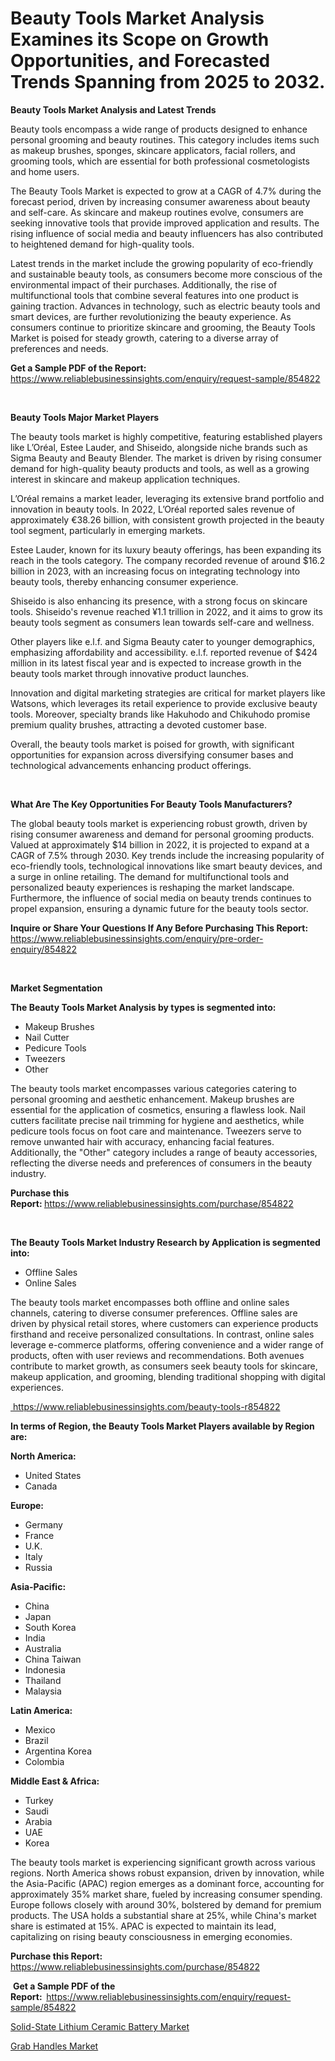 <p><h1>Beauty Tools Market Analysis Examines its Scope on Growth Opportunities, and Forecasted Trends Spanning from 2025 to 2032.</h1></p><p><strong>Beauty Tools Market Analysis and Latest Trends</strong></p>
<p><p>Beauty tools encompass a wide range of products designed to enhance personal grooming and beauty routines. This category includes items such as makeup brushes, sponges, skincare applicators, facial rollers, and grooming tools, which are essential for both professional cosmetologists and home users. </p><p>The Beauty Tools Market is expected to grow at a CAGR of 4.7% during the forecast period, driven by increasing consumer awareness about beauty and self-care. As skincare and makeup routines evolve, consumers are seeking innovative tools that provide improved application and results. The rising influence of social media and beauty influencers has also contributed to heightened demand for high-quality tools.</p><p>Latest trends in the market include the growing popularity of eco-friendly and sustainable beauty tools, as consumers become more conscious of the environmental impact of their purchases. Additionally, the rise of multifunctional tools that combine several features into one product is gaining traction. Advances in technology, such as electric beauty tools and smart devices, are further revolutionizing the beauty experience. As consumers continue to prioritize skincare and grooming, the Beauty Tools Market is poised for steady growth, catering to a diverse array of preferences and needs.</p></p>
<p><strong>Get a Sample PDF of the Report:&nbsp;</strong> <a href="https://www.reliablebusinessinsights.com/enquiry/request-sample/854822?utm_campaign=2220&utm_medium=2&utm_source=Github&utm_content=ia&utm_term=06022025&utm_id=beauty-tools">https://www.reliablebusinessinsights.com/enquiry/request-sample/854822</a></p>
<p>&nbsp;</p>
<p><strong>Beauty Tools Major Market Players</strong></p>
<p><p>The beauty tools market is highly competitive, featuring established players like L’Oréal, Estee Lauder, and Shiseido, alongside niche brands such as Sigma Beauty and Beauty Blender. The market is driven by rising consumer demand for high-quality beauty products and tools, as well as a growing interest in skincare and makeup application techniques.</p><p>L’Oréal remains a market leader, leveraging its extensive brand portfolio and innovation in beauty tools. In 2022, L’Oréal reported sales revenue of approximately €38.26 billion, with consistent growth projected in the beauty tool segment, particularly in emerging markets.</p><p>Estee Lauder, known for its luxury beauty offerings, has been expanding its reach in the tools category. The company recorded revenue of around $16.2 billion in 2023, with an increasing focus on integrating technology into beauty tools, thereby enhancing consumer experience.</p><p>Shiseido is also enhancing its presence, with a strong focus on skincare tools. Shiseido's revenue reached ¥1.1 trillion in 2022, and it aims to grow its beauty tools segment as consumers lean towards self-care and wellness.</p><p>Other players like e.l.f. and Sigma Beauty cater to younger demographics, emphasizing affordability and accessibility. e.l.f. reported revenue of $424 million in its latest fiscal year and is expected to increase growth in the beauty tools market through innovative product launches.</p><p>Innovation and digital marketing strategies are critical for market players like Watsons, which leverages its retail experience to provide exclusive beauty tools. Moreover, specialty brands like Hakuhodo and Chikuhodo promise premium quality brushes, attracting a devoted customer base.</p><p>Overall, the beauty tools market is poised for growth, with significant opportunities for expansion across diversifying consumer bases and technological advancements enhancing product offerings.</p></p>
<p>&nbsp;</p>
<p><strong>What Are The Key Opportunities For Beauty Tools Manufacturers?</strong></p>
<p><p>The global beauty tools market is experiencing robust growth, driven by rising consumer awareness and demand for personal grooming products. Valued at approximately $14 billion in 2022, it is projected to expand at a CAGR of 7.5% through 2030. Key trends include the increasing popularity of eco-friendly tools, technological innovations like smart beauty devices, and a surge in online retailing. The demand for multifunctional tools and personalized beauty experiences is reshaping the market landscape. Furthermore, the influence of social media on beauty trends continues to propel expansion, ensuring a dynamic future for the beauty tools sector.</p></p>
<p><strong>Inquire or Share Your Questions If Any Before Purchasing This Report:</strong> <a href="https://www.reliablebusinessinsights.com/enquiry/pre-order-enquiry/854822?utm_campaign=2220&utm_medium=2&utm_source=Github&utm_content=ia&utm_term=06022025&utm_id=beauty-tools">https://www.reliablebusinessinsights.com/enquiry/pre-order-enquiry/854822</a></p>
<p>&nbsp;</p>
<p><strong>Market Segmentation</strong></p>
<p><strong>The Beauty Tools Market Analysis by types is segmented into:</strong></p>
<p><ul><li>Makeup Brushes</li><li>Nail Cutter</li><li>Pedicure Tools</li><li>Tweezers</li><li>Other</li></ul></p>
<p><p>The beauty tools market encompasses various categories catering to personal grooming and aesthetic enhancement. Makeup brushes are essential for the application of cosmetics, ensuring a flawless look. Nail cutters facilitate precise nail trimming for hygiene and aesthetics, while pedicure tools focus on foot care and maintenance. Tweezers serve to remove unwanted hair with accuracy, enhancing facial features. Additionally, the "Other" category includes a range of beauty accessories, reflecting the diverse needs and preferences of consumers in the beauty industry.</p></p>
<p><strong>Purchase this Report:&nbsp;</strong><a href="https://www.reliablebusinessinsights.com/purchase/854822?utm_campaign=2220&utm_medium=2&utm_source=Github&utm_content=ia&utm_term=06022025&utm_id=beauty-tools">https://www.reliablebusinessinsights.com/purchase/854822</a></p>
<p>&nbsp;</p>
<p><strong>The Beauty Tools Market Industry Research by Application is segmented into:</strong></p>
<p><ul><li>Offline Sales</li><li>Online Sales</li></ul></p>
<p><p>The beauty tools market encompasses both offline and online sales channels, catering to diverse consumer preferences. Offline sales are driven by physical retail stores, where customers can experience products firsthand and receive personalized consultations. In contrast, online sales leverage e-commerce platforms, offering convenience and a wider range of products, often with user reviews and recommendations. Both avenues contribute to market growth, as consumers seek beauty tools for skincare, makeup application, and grooming, blending traditional shopping with digital experiences.</p></p>
<p><a href="https://www.reliablebusinessinsights.com/beauty-tools-r854822?utm_campaign=2220&utm_medium=2&utm_source=Github&utm_content=ia&utm_term=06022025&utm_id=beauty-tools">&nbsp;https://www.reliablebusinessinsights.com/beauty-tools-r854822</a></p>
<p><strong>In terms of Region, the Beauty Tools Market Players available by Region are:</strong></p>
<p>
    <p> <strong> North America: </strong>
        <ul>
            <li>United States</li>
            <li>Canada</li>
        </ul>
        </p> 
    <p> <strong> Europe: </strong>
        <ul>
            <li>Germany</li>
            <li>France</li>
            <li>U.K.</li>
            <li>Italy</li>
            <li>Russia</li>
        </ul>
        </p> 
    <p> <strong> Asia-Pacific: </strong>
        <ul>
            <li>China</li>
            <li>Japan</li>
            <li>South Korea</li>
            <li>India</li>
            <li>Australia</li>
            <li>China Taiwan</li>
            <li>Indonesia</li>
            <li>Thailand</li>
            <li>Malaysia</li>
        </ul>
        </p> 
    <p> <strong> Latin America: </strong>
        <ul>
            <li>Mexico</li>
            <li>Brazil</li>
            <li>Argentina Korea</li>
            <li>Colombia</li>
        </ul>
        </p> 
    <p> <strong> Middle East & Africa: </strong>
        <ul>
            <li>Turkey</li>
            <li>Saudi</li>
            <li>Arabia</li>
            <li>UAE</li>
            <li>Korea</li>
        </ul>
    </p>
    </p>
<p><p>The beauty tools market is experiencing significant growth across various regions. North America shows robust expansion, driven by innovation, while the Asia-Pacific (APAC) region emerges as a dominant force, accounting for approximately 35% market share, fueled by increasing consumer spending. Europe follows closely with around 30%, bolstered by demand for premium products. The USA holds a substantial share at 25%, while China's market share is estimated at 15%. APAC is expected to maintain its lead, capitalizing on rising beauty consciousness in emerging economies.</p></p>
<p><strong>Purchase this Report: </strong><a href="https://www.reliablebusinessinsights.com/purchase/854822?utm_campaign=2220&utm_medium=2&utm_source=Github&utm_content=ia&utm_term=06022025&utm_id=beauty-tools">https://www.reliablebusinessinsights.com/purchase/854822</a></p>
<p>&nbsp;<strong>Get a Sample PDF of the Report:&nbsp;&nbsp;</strong><a href="https://www.reliablebusinessinsights.com/enquiry/request-sample/854822?utm_campaign=2220&utm_medium=2&utm_source=Github&utm_content=ia&utm_term=06022025&utm_id=beauty-tools">https://www.reliablebusinessinsights.com/enquiry/request-sample/854822</a></p>
<p><strong></strong></p>
<p><p><a href="https://www.linkedin.com/pulse/insightful-highlights-solid-state-lithium-ceramic-battery-yd0he?utm_campaign=2220&utm_medium=2&utm_source=Github&utm_content=ia&utm_term=06022025&utm_id=beauty-tools">Solid-State Lithium Ceramic Battery Market</a></p><p><a href="https://github.com/norbeludie83/Market-Research-Report-List-1/blob/main/grab-handles-market.md?utm_campaign=2220&utm_medium=2&utm_source=Github&utm_content=ia&utm_term=06022025&utm_id=beauty-tools">Grab Handles Market</a></p></p>